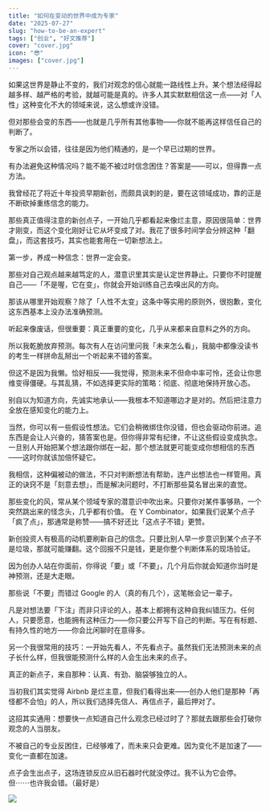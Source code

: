 ```yaml
---
title: "如何在变动的世界中成为专家"
date: "2025-07-27"
slug: "how-to-be-an-expert"
tags: ["创业", "好文推荐"]
cover: "cover.jpg"
icon: "😎"
images: ["cover.jpg"]
---
```

如果这世界是静止不变的，我们对观念的信心就能一路线性上升。某个想法经得起越多样、越严格的考验，就越可能是真的。许多人其实默默相信这一点——对「人性」这种变化不大的领域来说，这么想或许没错。



但对那些会变的东西——也就是几乎所有其他事物——你就不能再这样信任自己的判断了。



专家之所以会错，往往是因为他们精通的，是一个早已过期的世界。



有办法避免这种情况吗？能不能不被过时信念困住？答案是——可以，但得靠一点方法。



我曾经花了将近十年投资早期新创，而颇具讽刺的是，要在这领域成功，靠的正是不断砍掉重练信念的能力。



那些真正值得注意的新创点子，一开始几乎都看起来像烂主意，原因很简单：世界才刚变，而这个变化刚好让它从坏变成了对。我花了很多时间学会分辨这种「翻盘」，而这套技巧，其实也能套用在一切新想法上。



第一步，养成一种信念：世界一定会变。



那些对自己观点越来越笃定的人，潜意识里其实是认定世界静止。只要你不时提醒自己——「不是喔，它在变」，你就会开始训练自己去嗅出风的方向。



那该从哪里开始观察？除了「人性不太变」这条中等实用的原则外，很抱歉，变化这东西基本上没办法准确预测。



听起来像废话，但很重要：真正重要的变化，几乎从来都来自意料之外的方向。



所以我乾脆放弃预测。每次有人在访问里问我「未来怎么看」，我脑中都像没读书的考生一样拼命乱掰出一个听起来不错的答案。



但这不是因为我懒。恰好相反——我觉得，预测未来不但命中率可怜，还会让你思维变得僵硬。与其乱猜，不如选择更实际的策略：彻底、彻底地保持开放心态。



别自以为知道方向，先诚实地承认——我根本不知道哪边才是对的。然后把注意力全放在感知变化的能力上。



当然，你可以有一些假设性想法。它们会稍微绑住你没错，但也会驱动你前进。追东西是会让人兴奋的，猜答案也是。但你得非常有纪律，不让这些假设变成执念。
一旦别人开始把某个想法跟你绑在一起，那个想法就更可能变成你想相信的东西——这时你就该加倍怀疑它。



我相信，这种偏被动的做法，不只对判断想法有帮助，连产出想法也一样管用。真正的诀窍不是「刻意去想」，而是解决问题时，不打断那些莫名冒出来的直觉。



那些变化的风，常从某个领域专家的潜意识中吹出来。只要你对某件事够熟，一个突然跳出来的怪念头，几乎都有价值。
在 Y Combinator，如果我们说某个点子「疯了点」，那通常是称赞——搞不好还比「这点子不错」更赞。



新创投资人有极高的动机要刷新自己的信念。只要比别人早一步意识到某个点子不是垃圾，那就可能赚翻。这个回报不只是钱，更是你整个判断体系的现场验证。



因为创办人站在你面前，你得说「要」或「不要」，几个月后你就会知道你当时是神预测，还是大走眼。



那些说「不要」而错过 Google 的人（真的有几个），这笔帐会记一辈子。



凡是对想法要「下注」而非只评论的人，基本上都拥有这种自我纠错压力。任何人，只要愿意，也能拥有这种压力——你只要公开写下自己的判断。写在有标题、有持久性的地方——你会比闲聊时在意得多。



另一个我很常用的技巧：一开始先看人，不先看点子。虽然我们无法预测未来的点子长什么样，但我很能预测什么样的人会生出未来的点子。



真正的新点子，来自那种：认真、有劲、脑袋够独立的人。



当初我们其实觉得 Airbnb 是烂主意，但我们看得出来——创办人他们是那种「再怪都不会怕」的人，所以我们选择先信人、再信点子，最后押对了。



这招其实通用：想要快一点知道自己什么观念已经过时了？那就去跟那些会打破你观念的人当朋友。



不被自己的专业反困住，已经够难了，而未来只会更难。因为变化不是加速了——变化一直都在加速。



点子会生出点子，这场连锁反应从旧石器时代就没停过。我不认为它会停。
但⋯⋯也许我会错。（最好是）




![](https://prod-files-secure.s3.us-west-2.amazonaws.com/112d0858-5090-4d34-a606-b75eb8d65fd2/46476355-9cf3-4e99-9b7a-3531bc426380/1000202064.png?X-Amz-Algorithm=AWS4-HMAC-SHA256&X-Amz-Content-Sha256=UNSIGNED-PAYLOAD&X-Amz-Credential=ASIAZI2LB4662BSB4JK5%2F20251019%2Fus-west-2%2Fs3%2Faws4_request&X-Amz-Date=20251019T214308Z&X-Amz-Expires=3600&X-Amz-Security-Token=IQoJb3JpZ2luX2VjEDMaCXVzLXdlc3QtMiJGMEQCIBCIQf%2BtPe0U%2FA1EjYptD5Ha1Ht0zq7v%2Fa29KgvL82cHAiBnvB43eY4JzF07BL8Fa3FrgnZcJ9OdFjlxUUvLTY5JcSqIBAjb%2F%2F%2F%2F%2F%2F%2F%2F%2F%2F8BEAAaDDYzNzQyMzE4MzgwNSIMRGGI96mo9ekHk85KKtwD4pBQOxvsgdG9g23M7rzK%2FHgmtuilmlQpWPm94igOJVOs1wiIppzyEd%2FpNjjQpxOrczxs%2BWCAP9JpIZzU625vZqGF2K%2B0BmA2ijxu4dCOrMldBPIGigX2TIMtD9brf%2Bp9Il5PdEW7xRP4xRtwJeYR%2BCNTiDhFmfWUKP9OLlpp2KgdXTqLtd%2FeJP2W68fL59TWvaN%2BArISqVC%2FnlXulLmZ74eWmgtqi6lZkid3HrwtU7BATSxDG7WtZLW9QTgBmDYv4xqIOzplh%2FMgTNS93%2BK7fXJ97hzeY0pp3KkAVn3Y4hjF7cWWnH481fxwllhvwmHN1Mw7WqVxx6TQVPWAo24KJK%2BplS4UBtTM2lO%2FGV9JzVnRyzlYOiIdYiUDsUPvXtPJtRGGog6Ukxj%2B3LZ5Hr20IuLH%2BxxH8e7ByBFH04eRfmReA8yq%2FiqxRvUqPpcW7oVb6KZ15XqQALMtgvstR0p842HF1vX%2B%2B5kXODJYn%2B6ezoRpFYTaeOeXmAKxFdLAXQK1O2n0nnagwW2mdvZ7pNRWM2FSSLXtHOPSyImcmXWZTfcR7aRUwaIeFZWtdifrsEi2lObJ4c53rNJxJMhttJ2PbV2h0CKb0wSzE0dxTs99qO11iKCcAUWnW0a%2BZRQw2tbUxwY6pgER4dD9VncyrMHBBns%2B0kof3qH52gu8DjrXsrsCYW42vTN0xI5bShxVYn7uic6qw7B%2FlFLvmMjlnHB03Nk2SiF%2FdoDIVok2bb8Y9AEbfc0OhsFkTo1R7Dy0iN3t4DvuxbBpbkefTIdJW8ByshGX4WfQh9r96n5dNveymJNEURDb8FRaoTZGBd3xvT2HQur5RvD5sq6P9EQGcP39Dz7q2wRyj1K%2FFpGU&X-Amz-Signature=7450fae822f3ae1251e673d970ff7238a765684cc424e8c725521b169488006c&X-Amz-SignedHeaders=host&x-amz-checksum-mode=ENABLED&x-id=GetObject)

